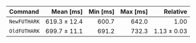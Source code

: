 | Command | Mean [ms] | Min [ms] | Max [ms] | Relative |
|:---|---:|---:|---:|---:|
| `NewFUTHARK` | 619.3 ± 12.4 | 600.7 | 642.0 | 1.00 |
| `OldFUTHARK` | 699.7 ± 11.1 | 691.2 | 732.3 | 1.13 ± 0.03 |
